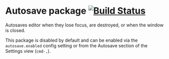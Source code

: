 # Autosave package [![Build Status](https://travis-ci.org/atom/autosave.svg?branch=master)](https://travis-ci.org/atom/autosave)

Autosaves editor when they lose focus, are destroyed, or when the window is
closed.

This package is disabled by default and can be enabled via the
`autosave.enabled` config setting or from the Autosave section of the Settings
view (`cmd-,`).

